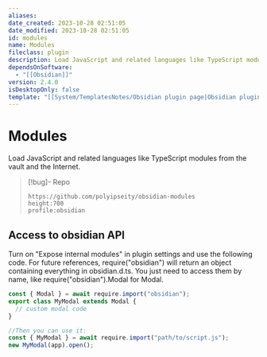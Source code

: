 ```yaml
---
aliases: 
date_created: 2023-10-28 02:51:05
date_modified: 2023-10-28 02:51:05
id: modules
name: Modules
fileclass: plugin
description: Load JavaScript and related languages like TypeScript modules from the vault and the Internet.
dependsOnSoftware:
  - "[[Obsidian]]"
version: 2.4.0
isDesktopOnly: false
template: "[[System/TemplatesNotes/Obsidian plugin page|Obsidian plugin page]]"
---
```


# Modules

Load JavaScript and related languages like TypeScript modules from the vault and the Internet.

>[!bug]- Repo
>
>```gate  
>https://github.com/polyipseity/obsidian-modules
>height:700
>profile:obsidian
>```

## Access to obsidian API

Turn on "Expose internal modules" in plugin settings and use the following code. For future references, require("obsidian") will return an object containing everything in obsidian.d.ts. You just need to access them by name, like require("obsidian").Modal for Modal.
```js
const { Modal } = await require.import("obsidian");
export class MyModal extends Modal {
  // custom modal code
}

//Then you can use it:
const { MyModal } = await require.import("path/to/script.js");
new MyModal(app).open();
```



